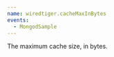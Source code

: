 ```yaml
---
name: wiredtiger.cacheMaxInBytes
events:
  - MongodSample
---
```


The maximum cache size, in bytes.